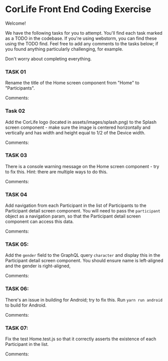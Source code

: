 # CorLife Front End Coding Exercise

Welcome!

We have the following tasks for you to attempt. You'll find each task marked as a TODO in the codebase. If you're using webstorm, you can find these using the TODO find. 
Feel free to add any comments to the tasks below; if you found anything particularly challenging, for example.

Don't worry about completing everything.

### TASK 01
Rename the title of the Home screen component from "Home" to "Participants".

Comments: 

### Task 02
Add the CorLife logo (located in assets/images/splash.png) to the Splash screen component - make sure the image is centered horizontally and vertically and has width and height equal to 1/2 of the Device width.

Comments:

### TASK 03
There is a console warning message on the Home screen component - try to fix this. Hint: there are multiple ways to do this.

Comments:

### TASK 04
Add navigation from each Participant in the list of Participants to the Participant detail screen component. You will need to pass the `participant` object as a navigation param, so that the Participant detail screen component can access this data.

Comments:

### TASK 05: 

Add the `gender` field to the GraphQL query `character` and display this in the Participant detail screen component. You should ensure name is left-aligned and the gender is right-aligned,

Comments:

### TASK 06: 

There's an issue in building for Android; try to fix this. Run `yarn run android` to build for Android.

Comments:

### TASK 07:

Fix the test Home.test.js so that it correctly asserts the existence of each Participant in the list.

Comments:

